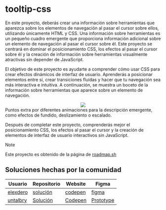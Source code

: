 # tooltip-css
En este proyecto, deberás crear una información sobre herramientas que aparezca sobre los elementos de navegación al pasar el cursor sobre ellos, utilizando únicamente HTML y CSS. Una información sobre herramientas es un pequeño cuadro emergente que proporciona información adicional sobre un elemento de navegación al pasar el cursor sobre él. Este proyecto se centrará en dominar el posicionamiento CSS, los efectos al pasar el cursor sobre él y la creación de información sobre herramientas visualmente atractivas sin depender de JavaScript.

El objetivo de este proyecto es ayudarte a comprender cómo usar CSS para crear efectos dinámicos de interfaz de usuario. Aprenderás a posicionar elementos entre sí, crear transiciones fluidas y hacer que tu navegación sea más interactiva e intuitiva. A continuación, se muestra un boceto de la información sobre herramientas que aparece sobre un elemento de navegación.

<div align="center">
  <img src="https://github.com/user-attachments/assets/cf06ca8e-fd33-4eef-8055-83a47eef605a">
</div>
Puntos extra por diferentes animaciones para la descripción emergente, como efectos de fundido, deslizamiento o escalado.


Después de completar este proyecto, comprenderás mejor el posicionamiento CSS, los efectos al pasar el cursor y la creación de elementos de interfaz de usuario interactivos sin JavaScript.

> [!NOTE]
> Este proyecto es obtenido de la página de <a href="https://roadmap.sh/projects/tooltip-ui">roadmap.sh</a>

## Soluciones hechas por la comunidad
|Usuario|Repositorio| Website | Figma|
|-----------|-----------|-----------|-----------|
|<a href="https://github.com/elexdero">elexdero</a>|<a href="https://github.com/elexdero/tooltip-css">solución</a>|<a href="https://codepen.io/elexdero/pen/wBvNYKP">codepen</a>|<a href="https://www.figma.com/proto/hvvF9G5XSkfOQlVAkhmiva/Tooltip-UI?node-id=32-3&t=cblmchNRYY3BDncX-1&scaling=scale-down&content-scaling=fixed&page-id=32%3A2&starting-point-node-id=32%3A3">figma<a/>|
|<a href="https://github.com/untalbry">untalbry</a>|<a href="https://github.com/untalbry/tooltip-css">Solución</a>| <a href="https://codepen.io/untalbry/pen/OPJBKjz">Codepen</a>| <a href="https://www.figma.com/proto/hvvF9G5XSkfOQlVAkhmiva/Tooltip-UI?page-id=0%3A1&node-id=68-310&viewport=48%2C414%2C0.79&t=WIlkJHZB7SZ5Gdlc-1&scaling=scale-down&content-scaling=fixed&starting-point-node-id=68%3A310">Prototype</a>|

